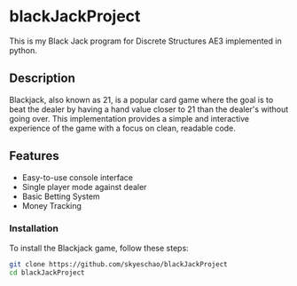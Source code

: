 # blackJackProject
This is my Black Jack program for Discrete Structures AE3 implemented in python.

## Description

Blackjack, also known as 21, is a popular card game where the goal is to beat the dealer by having a hand value closer to 21 than the dealer's without going over. This implementation provides a simple and interactive experience of the game with a focus on clean, readable code.

## Features

- Easy-to-use console interface
- Single player mode against dealer
- Basic Betting System
- Money Tracking

### Installation

To install the Blackjack game, follow these steps:

```bash
git clone https://github.com/skyeschao/blackJackProject
cd blackJackProject

